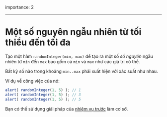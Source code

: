importance: 2

---

# Một số nguyên ngẫu nhiên từ tối thiểu đến tối đa

Tạo một hàm `randomInteger(min, max)` để tạo ra một số *số nguyên* ngẫu nhiên từ `min` đến `max` bao gồm cả `min` và `max` như các giá trị có thể.

Bất kỳ số nào trong khoảng `min..max` phải xuất hiện với xác suất như nhau.


Ví dụ về công việc của nó:

```js
alert( randomInteger(1, 5) ); // 1
alert( randomInteger(1, 5) ); // 3
alert( randomInteger(1, 5) ); // 5
```

Bạn có thể sử dụng giải pháp của [nhiệm vụ trước](info:task/random-min-max) làm cơ sở.
